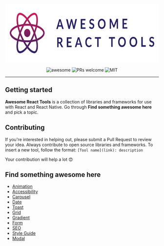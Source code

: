 <p align="center">
    <img src="/assets/awesome-react-tools.svg" height="190" alt="Awesome-Design-Tools"/>
</p>

<p align="center">
    <img alt="awesome" src="https://cdn.rawgit.com/sindresorhus/awesome/d7305f38d29fed78fa85652e3a63e154dd8e8829/media/badge.svg" />
    <img alt="PRs welcome" src="https://img.shields.io/badge/PRs-welcome-cc04a4">
    <img alt="MIT" src="https://img.shields.io/badge/license-MIT-cc04a4">
    <!--<img alt="GitHub stars" src="https://img.shields.io/github/stars/victorhermes/awesome-react-tools?style=social">-->
</p>

---

## Getting started

**Awesome React Tools** is a collection of libraries and frameworks for use with React and React Native. Go through **Find something awesome here** and pick a topic.

## Contributing

If you're interested in helping out, please submit a Pull Request to review your idea. Always contribute to open source libraries and frameworks. To insert a new tool, follow the format:
`[Tool name](link): description`

Your contribution will help a lot 😍

## Find something awesome here

- [Animation](/docs/Animation.md)
- [Accessibility](/docs/Accessibility.md)
- [Carousel](/docs/Carousel.md)
- [Date](/docs/Date.md)
- [Toast](/docs/Notification.md)
- [Grid](/docs/Grid.md)
- [Gradient](/docs/Gradient.md)
- [Form](/docs/Form.md)
- [SEO](/docs/SEO.md)
- [Style Guide](/docs/Style_Guide.md)
- [Modal](/docs/Modal.md)
